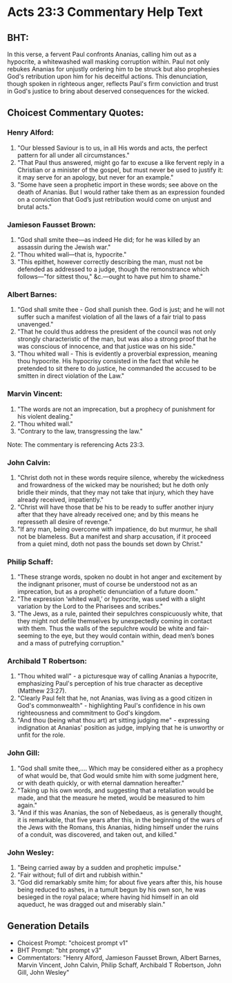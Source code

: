 # Acts 23:3 Commentary Help Text

## BHT:
In this verse, a fervent Paul confronts Ananias, calling him out as a hypocrite, a whitewashed wall masking corruption within. Paul not only rebukes Ananias for unjustly ordering him to be struck but also prophesies God's retribution upon him for his deceitful actions. This denunciation, though spoken in righteous anger, reflects Paul's firm conviction and trust in God's justice to bring about deserved consequences for the wicked.

## Choicest Commentary Quotes:
### Henry Alford:
1. "Our blessed Saviour is to us, in all His words and acts, the perfect pattern for all under all circumstances."
2. "That Paul thus answered, might go far to excuse a like fervent reply in a Christian or a minister of the gospel, but must never be used to justify it: it may serve for an apology, but never for an example."
3. "Some have seen a prophetic import in these words; see above on the death of Ananias. But I would rather take them as an expression founded on a conviction that God’s just retribution would come on unjust and brutal acts."

### Jamieson Fausset Brown:
1. "God shall smite thee—as indeed He did; for he was killed by an assassin during the Jewish war." 
2. "Thou whited wall—that is, hypocrite." 
3. "This epithet, however correctly describing the man, must not be defended as addressed to a judge, though the remonstrance which follows—"for sittest thou," &c.—ought to have put him to shame."

### Albert Barnes:
1. "God shall smite thee - God shall punish thee. God is just; and he will not suffer such a manifest violation of all the laws of a fair trial to pass unavenged."
2. "That he could thus address the president of the council was not only strongly characteristic of the man, but was also a strong proof that he was conscious of innocence, and that justice was on his side."
3. "Thou whited wall - This is evidently a proverbial expression, meaning thou hypocrite. His hypocrisy consisted in the fact that while he pretended to sit there to do justice, he commanded the accused to be smitten in direct violation of the Law."

### Marvin Vincent:
1. "The words are not an imprecation, but a prophecy of punishment for his violent dealing."
2. "Thou whited wall."
3. "Contrary to the law, transgressing the law."

Note: The commentary is referencing Acts 23:3.

### John Calvin:
1. "Christ doth not in these words require silence, whereby the wickedness and frowardness of the wicked may be nourished; but he doth only bridle their minds, that they may not take that injury, which they have already received, impatiently."
2. "Christ will have those that be his to be ready to suffer another injury after that they have already received one; and by this means he represseth all desire of revenge."
3. "If any man, being overcome with impatience, do but murmur, he shall not be blameless. But a manifest and sharp accusation, if it proceed from a quiet mind, doth not pass the bounds set down by Christ."

### Philip Schaff:
1. "These strange words, spoken no doubt in hot anger and excitement by the indignant prisoner, must of course be understood not as an imprecation, but as a prophetic denunciation of a future doom."
2. "The expression ‘whited wall,’ or hypocrite, was used with a slight variation by the Lord to the Pharisees and scribes."
3. "The Jews, as a rule, painted their sepulchres conspicuously white, that they might not defile themselves by unexpectedly coming in contact with them. Thus the walls of the sepulchre would be white and fair-seeming to the eye, but they would contain within, dead men’s bones and a mass of putrefying corruption."

### Archibald T Robertson:
1. "Thou whited wall" - a picturesque way of calling Ananias a hypocrite, emphasizing Paul's perception of his true character as deceptive (Matthew 23:27).
2. "Clearly Paul felt that he, not Ananias, was living as a good citizen in God's commonwealth" - highlighting Paul's confidence in his own righteousness and commitment to God's kingdom.
3. "And thou (being what thou art) art sitting judging me" - expressing indignation at Ananias' position as judge, implying that he is unworthy or unfit for the role.

### John Gill:
1. "God shall smite thee,.... Which may be considered either as a prophecy of what would be, that God would smite him with some judgment here, or with death quickly, or with eternal damnation hereafter."
2. "Taking up his own words, and suggesting that a retaliation would be made, and that the measure he meted, would be measured to him again."
3. "And if this was Ananias, the son of Nebedaeus, as is generally thought, it is remarkable, that five years after this, in the beginning of the wars of the Jews with the Romans, this Ananias, hiding himself under the ruins of a conduit, was discovered, and taken out, and killed."

### John Wesley:
1. "Being carried away by a sudden and prophetic impulse."
2. "Fair without; full of dirt and rubbish within."
3. "God did remarkably smite him; for about five years after this, his house being reduced to ashes, in a tumult begun by his own son, he was besieged in the royal palace; where having hid himself in an old aqueduct, he was dragged out and miserably slain."


## Generation Details
- Choicest Prompt: "choicest prompt v1"
- BHT Prompt: "bht prompt v3"
- Commentators: "Henry Alford, Jamieson Fausset Brown, Albert Barnes, Marvin Vincent, John Calvin, Philip Schaff, Archibald T Robertson, John Gill, John Wesley"
